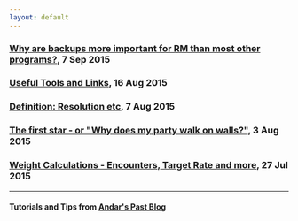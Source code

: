 ```yaml
---
layout: default
---
```


### [Why are backups more important for RM than most other programs?](./backups.html), 7 Sep 2015

### [Useful Tools and Links](./tools-links.html), 16 Aug 2015

### [Definition: Resolution etc](./resolution.html), 7 Aug 2015

### [The first star - or "Why does my party walk on walls?"](./first-star.html), 3 Aug 2015

### [Weight Calculations - Encounters, Target Rate and more](./weight-calc.html), 27 Jul 2015

* * *

#### Tutorials and Tips from [Andar's Past Blog](https://forums.rpgmakerweb.com/index.php?members/andar.11882/)